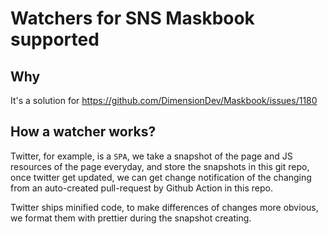 # Watchers for SNS Maskbook supported

## Why

It's a solution for https://github.com/DimensionDev/Maskbook/issues/1180

## How a watcher works?

Twitter, for example, is a `SPA`, we take a snapshot of the page and JS
resources of the page everyday, and store the snapshots in this git repo, once
twitter get updated, we can get change notification of the changing from an
auto-created pull-request by Github Action in this repo.

Twitter ships minified code, to make differences of changes more obvious, we
format them with prettier during the snapshot creating.
